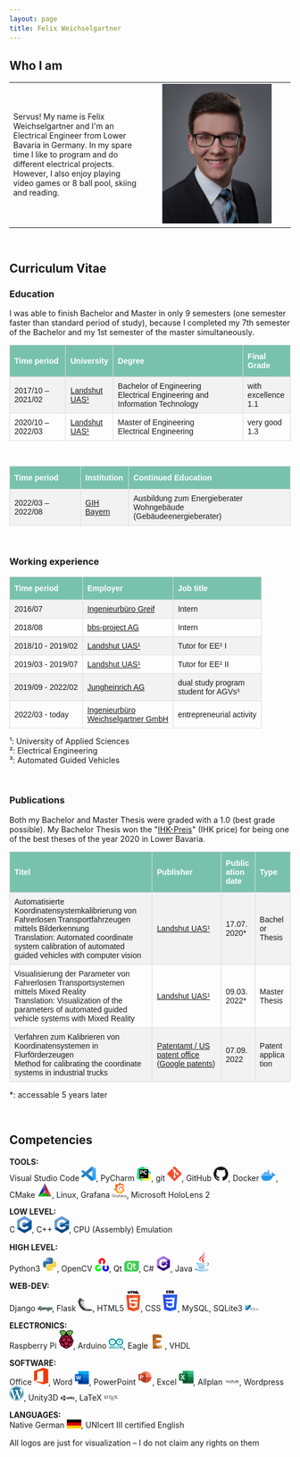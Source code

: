 ```yaml
---
layout: page
title: Felix Weichselgartner
---
```


## Who I am

<table>
  <tr>
    <td> Servus! My name is Felix Weichselgartner and I'm an Electrical Engineer from Lower Bavaria in Germany. In my spare time I like to program and do different electrical projects. However, I also enjoy playing video games or 8 ball pool, skiing and reading. </td>
    <td style="width:250px; height:250px; text-align:center; vertical-align:middle">
      <img src="assets/img/Felix.jpg" style="max-height:100%; max-width:100%" />
    </td>
  </tr>
</table>

<br>

## Curriculum Vitae

<style>
#vitae {
  font-family: Arial, Helvetica, sans-serif;
  border-collapse: collapse;
  width: 100%;
  word-break: break-word;
}

#vitae td, #vitae th {
  border: 1px solid #ddd;
  padding: 8px;
}

#vitae tr:nth-child(even){background-color: #f2f2f2;}

#vitae tr:hover {background-color: #ddd;}

#vitae th {
  padding-top: 12px;
  padding-bottom: 12px;
  text-align: left;
  background-color: #78C2AD;
  color: white;
}
</style>

### Education

I was able to finish Bachelor and Master in only 9 semesters (one semester faster than standard period of study), because I completed my 7th semester of the Bachelor and my 1st semester of the master simultaneously. 

<table id="vitae">
  <tr>
    <th>Time period</th>
    <th>University</th>
    <th>Degree</th>
    <th>Final Grade</th>
  </tr>
  <tr>
    <td>2017/10 – 2021/02</td>
    <td><a href="https://www.haw-landshut.de/">Landshut UAS¹</a></td>
    <td>Bachelor of Engineering <br> Electrical Engineering and Information Technology</td>
    <td>with excellence <br>1.1</td>
  </tr>
    <tr>
    <td>2020/10 – 2022/03</td>
    <td><a href="https://www.haw-landshut.de/">Landshut UAS¹</a></td>
    <td>Master of Engineering <br> Electrical Engineering</td>
    <td>very good <br>1.3</td>
  </tr>
</table>

<br>

<table id="vitae">
  <tr>
    <th>Time period</th>
    <th>Institution</th>
    <th>Continued Education</th>
  </tr>
  <tr>
    <td>2022/03 – 2022/08</td>
    <td><a href="https://gih-bayern.de/energieberatung/wohngebaeude/">GIH Bayern</a></td>
    <td>Ausbildung zum Energieberater Wohngebäude <br> (Gebäudeenergieberater)</td>
  </tr>
</table>


<br>

### Working experience

<table id="vitae">
  <tr>
    <th>Time period</th>
    <th>Employer</th>
    <th>Job title</th>
  </tr>
  <tr>
    <td>2016/07</td>
    <td><a href="http://ib-greif.de/index.htm">Ingenieurbüro Greif</a></td>
    <td>Intern</td>
  </tr>
  <tr>
    <td>2018/08</td>
    <td><a href="https://cargocollective.com/bbsproject">bbs-project AG</a></td>
    <td>Intern</td>
  </tr>
  <tr>
    <td>2018/10 - 2019/02</td>
    <td><a href="https://www.haw-landshut.de/">Landshut UAS¹</a></td>
    <td>Tutor for EE² I</td>
  </tr>
  <tr>
    <td>2019/03 - 2019/07</td>
    <td><a href="https://www.haw-landshut.de/">Landshut UAS¹</a></td>
    <td>Tutor for EE² II</td>
  </tr>
  <tr>
    <td>2019/09 - 2022/02</td>
    <td><a href="https://www.jungheinrich.de/">Jungheinrich AG</a></td>
    <td>dual study program <br>student for AGVs³</td>
  </tr>
  <tr>
    <td>2022/03 - today</td>
    <td><a href="https://www.energieausweise.online/">Ingenieurbüro <br>Weichselgartner GmbH</a></td>
    <td>entrepreneurial activity</td>
  </tr>
</table>

¹: University of Applied Sciences \
²: Electrical Engineering \
³: Automated Guided Vehicles

<br>

### Publications

Both my Bachelor and Master Thesis were graded with a 1.0 (best grade possible). My Bachelor Thesis won the "[IHK-Preis](https://www.linkedin.com/posts/ihkniederbayern_ihkniederbayern-ihkpreis-beruflichebildung-activity-6956233764968534016-TL1C?utm_source=linkedin_share&utm_medium=member_desktop_web)" (IHK price) for being one of the best theses of the year 2020 in Lower Bavaria.

<table id="vitae">
  <tr>
    <th>Titel</th>
    <th>Publisher</th>
    <th>Publication date</th>
    <th>Type</th>
  </tr>
  <tr>
    <td>Automatisierte Koordinatensystemkalibrierung von Fahrerlosen Transportfahrzeugen mittels Bilderkennung <br> Translation: Automated coordinate system calibration of automated guided vehicles with computer vision</td>
    <td><a href="https://www.haw-landshut.de/">Landshut UAS¹</a></td>
    <td>17.07.2020*</td>
    <td>Bachelor Thesis</td>
  </tr>
  <tr>
    <td>Visualisierung der Parameter von Fahrerlosen Transportsystemen mittels Mixed Reality <br> Translation: Visualization of the parameters of automated guided vehicle systems with Mixed Reality</td>
    <td><a href="https://www.haw-landshut.de/">Landshut UAS¹</a></td>
    <td>09.03.2022*</td>
    <td>Master Thesis</td>
  </tr>
  <tr>
    <td>Verfahren zum Kalibrieren von Koordinatensystemen in Flurförderzeugen <br> Method for calibrating the coordinate systems in industrial trucks</td>
    <td><a href="https://register.dpma.de/DPMAregister/pat/register?AKZ=E221578883">Patentamt / </a><a href="https://patentcenter.uspto.gov/applications/17685204">US patent office</a> (<a href="https://patents.google.com/patent/US20220281726A1/en?oq=US20220281726A1">Google patents</a>)</td>
    <td>07.09.2022</td>
    <td>Patent application</td>
  </tr>
</table>

*: accessable 5 years later

<br>

## Competencies

**TOOLS:** \
Visual Studio Code <img alt="Visual Studio Code" width="26px" src="assets/logo/resized/vscode.png" />, PyCharm <img alt="PyCharm" width="26px" src="assets/logo/resized/pycharm.png" />, git <img alt="git" width="26px" src="assets/logo/resized/git.png" />, GitHub <img alt="GitHub" width="26px" src="assets/logo/resized/GitHub.png" />, Docker <img alt="Docker" width="26px" src="assets/logo/resized/docker.png" />, CMake <img alt="CMake" width="26px" src="assets/logo/resized/Cmake.png" />, Linux, Grafana <img alt="Grafana" width="26px" src="assets/logo/resized/Grafana.png" />, Microsoft HoloLens 2

**LOW LEVEL:** \
C <img alt="C" width="26px" src="assets/logo/resized/C.png" />, C++ <img alt="C++" width="26px" src="assets/logo/resized/C++.png" />, CPU (Assembly) Emulation

**HIGH LEVEL:** \
Python3 <img alt="Python3" width="26px" src="assets/logo/resized/Python.png" />, OpenCV <img alt="OpenCV" width="26px" src="assets/logo/resized/OpenCV.png" />, Qt <img alt="Qt" width="26px" src="assets/logo/resized/Qt.png" />, C# <img alt="Csharp" width="26px" src="assets/logo/resized/Cs.png" />, Java <img alt="Java" width="26px" src="assets/logo/resized/Java.png" />

**WEB-DEV:** \
Django <img alt="Django" width="26px" src="assets/logo/resized/django.png" />, Flask <img alt="Flask" width="26px" src="assets/logo/resized/Flask.png" />, HTML5 <img alt="HTML5" width="26px" src="assets/logo/resized/HTML.png" />, CSS <img alt="CSS3" width="26px" src="assets/logo/resized/CSS.png" />, MySQL, SQLite3 <img alt="SQLite3" width="26px" src="assets/logo/resized/SQLite.png" />

**ELECTRONICS:** \
Raspberry Pi <img alt="Raspberry Pi" width="26px" src="assets/logo/resized/RPi.png" />, Arduino <img alt="Arduino" width="26px" src="assets/logo/resized/Arduino.png" />, Eagle <img alt="Eagle" width="26px" src="assets/logo/resized/Eagle.png" />, VHDL

**SOFTWARE:** \
Office <img alt="Office" width="26px" src="assets/logo/resized/Office.png" />, Word <img alt="Word" width="26px" src="assets/logo/resized/Word.png" />, PowerPoint <img alt="PowerPoint" width="26px" src="assets/logo/resized/PowerPoint.png" />, Excel <img alt="Excel" width="26px" src="assets/logo/resized/Excel.png" />, Allplan <img alt="Allplan" width="26px" src="assets/logo/resized/Allplan.png" />, Wordpress <img alt="Wordpress" width="26px" src="assets/logo/resized/Wordpress.png" />, Unity3D <img alt="Unity3D" width="26px" src="assets/logo/resized/Unity3D.png" />, LaTeX <img alt="LaTeX" width="26px" src="assets/logo/resized/LaTeX.png" />

**LANGUAGES:** \
Native German <img alt="German" width="26px" src="assets/logo/resized/FlagDE.png" />, UNIcert III certified English

All logos are just for visualization – I do not claim any rights on them
